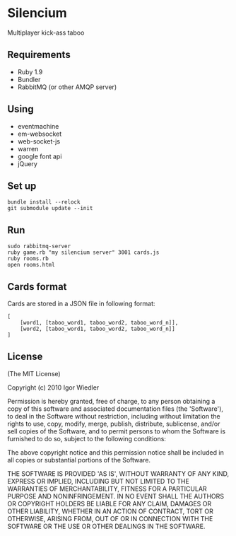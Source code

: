 # Silencium

Multiplayer kick-ass taboo

## Requirements

* Ruby 1.9
* Bundler
* RabbitMQ (or other AMQP server)

## Using

* eventmachine
* em-websocket
* web-socket-js
* warren
* google font api
* jQuery

## Set up

    bundle install --relock
    git submodule update --init

## Run

    sudo rabbitmq-server
    ruby game.rb "my silencium server" 3001 cards.js
    ruby rooms.rb
    open rooms.html

## Cards format

Cards are stored in a JSON file in following format:

    [
        [word1, [taboo_word1, taboo_word2, taboo_word_n]],
        [word2, [taboo_word1, taboo_word2, taboo_word_n]]
    ]

## License

(The MIT License)

Copyright (c) 2010 Igor Wiedler

Permission is hereby granted, free of charge, to any person obtaining
a copy of this software and associated documentation files (the
'Software'), to deal in the Software without restriction, including
without limitation the rights to use, copy, modify, merge, publish,
distribute, sublicense, and/or sell copies of the Software, and to
permit persons to whom the Software is furnished to do so, subject to
the following conditions:

The above copyright notice and this permission notice shall be
included in all copies or substantial portions of the Software.

THE SOFTWARE IS PROVIDED 'AS IS', WITHOUT WARRANTY OF ANY KIND,
EXPRESS OR IMPLIED, INCLUDING BUT NOT LIMITED TO THE WARRANTIES OF
MERCHANTABILITY, FITNESS FOR A PARTICULAR PURPOSE AND NONINFRINGEMENT.
IN NO EVENT SHALL THE AUTHORS OR COPYRIGHT HOLDERS BE LIABLE FOR ANY
CLAIM, DAMAGES OR OTHER LIABILITY, WHETHER IN AN ACTION OF CONTRACT,
TORT OR OTHERWISE, ARISING FROM, OUT OF OR IN CONNECTION WITH THE
SOFTWARE OR THE USE OR OTHER DEALINGS IN THE SOFTWARE.
